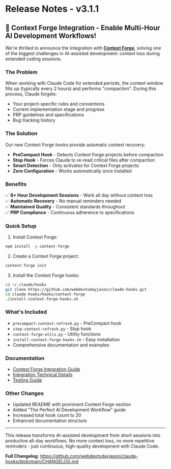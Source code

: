 # Release Notes - v3.1.1

## 🚀 Context Forge Integration - Enable Multi-Hour AI Development Workflows!

We're thrilled to announce the integration with **[Context Forge](https://github.com/webdevtodayjason/context-forge)**, solving one of the biggest challenges in AI-assisted development: context loss during extended coding sessions.

### The Problem
When working with Claude Code for extended periods, the context window fills up (typically every 2 hours) and performs "compaction". During this process, Claude forgets:
- Your project-specific rules and conventions
- Current implementation stage and progress
- PRP guidelines and specifications
- Bug tracking history

### The Solution
Our new Context Forge hooks provide automatic context recovery:
- **PreCompact Hook** - Detects Context Forge projects before compaction
- **Stop Hook** - Forces Claude to re-read critical files after compaction
- **Smart Detection** - Only activates for Context Forge projects
- **Zero Configuration** - Works automatically once installed

### Benefits
✅ **8+ Hour Development Sessions** - Work all day without context loss  
✅ **Automatic Recovery** - No manual reminders needed  
✅ **Maintained Quality** - Consistent standards throughout  
✅ **PRP Compliance** - Continuous adherence to specifications  

### Quick Setup

1. Install Context Forge:
```bash
npm install -g context-forge
```

2. Create a Context Forge project:
```bash
context-forge init
```

3. Install the Context Forge hooks:
```bash
cd ~/.claude/hooks
git clone https://github.com/webdevtodayjason/claude-hooks.git
cd claude-hooks/hooks/context-forge
./install-context-forge-hooks.sh
```

### What's Included
- `precompact-context-refresh.py` - PreCompact hook
- `stop-context-refresh.py` - Stop hook  
- `context-forge-utils.py` - Utility functions
- `install-context-forge-hooks.sh` - Easy installation
- Comprehensive documentation and examples

### Documentation
- [Context Forge Integration Guide](hooks/context-forge/README.md)
- [Integration Technical Details](hooks/context-forge/INTEGRATION.md)
- [Testing Guide](hooks/context-forge/test-example.md)

### Other Changes
- Updated README with prominent Context Forge section
- Added "The Perfect AI Development Workflow" guide
- Increased total hook count to 20
- Enhanced documentation structure

---

This release transforms AI-assisted development from short sessions into productive all-day workflows. No more context loss, no more repetitive reminders - just continuous, high-quality development with Claude Code.

**Full Changelog**: https://github.com/webdevtodayjason/claude-hooks/blob/main/CHANGELOG.md